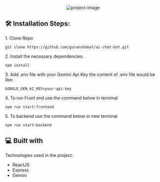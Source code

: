 <p align="center"><img src="https://socialify.git.ci/guranshdeol/ai-chat-bot/image?description=1&amp;descriptionEditable=Using%20Gemini%20Api&amp;font=Source%20Code%20Pro&amp;language=1&amp;name=1&amp;owner=1&amp;pattern=Circuit%20Board&amp;stargazers=1&amp;theme=Dark" alt="project-image"></p>

<h2>🛠️ Installation Steps:</h2>

<p>1. Clone Repo</p>

```
git clone https://github.com/guranshdeol/ai-chat-bot.git
```

<p>2. Install the necessary dependencies.</p>

```
npm install
```

<p>3. Add .env file with your Gemini Api Key the content of .env file would be like:</p>

```
GOOGLE_GEN_AI_KEY=your-api-key
```

<p>4. To run Front end use the command below in terminal</p>

```
npm run start:frontend
```

<p>5. To backend use the command below in new terminal</p>

```
npm run start:backend
```

  
  
<h2>💻 Built with</h2>

Technologies used in the project:

*   ReactJS
*   Express
*   Gemini
